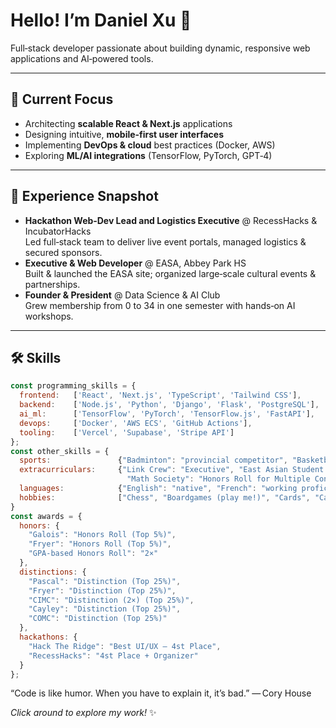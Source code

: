 # Hello! I’m Daniel Xu 👋

Full‑stack developer passionate about building dynamic, responsive web applications and AI‑powered tools.

---

## 🚀 Current Focus
- Architecting **scalable React & Next.js** applications  
- Designing intuitive, **mobile‑first user interfaces**  
- Implementing **DevOps & cloud** best practices (Docker, AWS)  
- Exploring **ML/AI integrations** (TensorFlow, PyTorch, GPT‑4)

---

## 💼 Experience Snapshot
- **Hackathon Web‑Dev Lead and Logistics Executive** @ RecessHacks & IncubatorHacks  
  Led full‑stack team to deliver live event portals, managed logistics & secured sponsors.  
- **Executive & Web Developer** @ EASA, Abbey Park HS  
  Built & launched the EASA site; organized large‑scale cultural events & partnerships.  
- **Founder & President** @ Data Science & AI Club  
  Grew membership from 0 to 34 in one semester with hands‑on AI workshops.

---

## 🛠️ Skills
```js 
const programming_skills = {
  frontend:   ['React', 'Next.js', 'TypeScript', 'Tailwind CSS'],
  backend:    ['Node.js', 'Python', 'Django', 'Flask', 'PostgreSQL'],
  ai_ml:      ['TensorFlow', 'PyTorch', 'TensorFlow.js', 'FastAPI'],
  devops:     ['Docker', 'AWS ECS', 'GitHub Actions'],
  tooling:    ['Vercel', 'Supabase', 'Stripe API']
};
const other_skills = {
  sports:               {"Badminton": "provincial competitor", "Basketball and Volleyball": "for fun", "Running": "exercise"},
  extracurriculars:     {"Link Crew": "Executive", "East Asian Student Association": "Executive", "Data Science and AI": "Co‑President & Founder", "DECA": "Provincial Contestant", 
                          "Math Society": "Honors Roll for Multiple Contests", "Tedx": "Helped Organize Yearly Events"},
  languages:            {"English": "native", "French": "working proficiency", "Mandarin Chinese": "native"},
  hobbies:              ["Chess", "Boardgames (play me!)", "Cards", "Catan", "Public Speaking (get me on a stage)", "CODING!"]
}
const awards = {
  honors: {
    "Galois": "Honors Roll (Top 5%)",
    "Fryer": "Honors Roll (Top 5%)",
    "GPA-based Honors Roll": "2×"
  },
  distinctions: {
    "Pascal": "Distinction (Top 25%)",
    "Fryer": "Distinction (Top 25%)",
    "CIMC": "Distinction (2×) (Top 25%)",
    "Cayley": "Distinction (Top 25%)",
    "COMC": "Distinction (Top 25%)"
  },
  hackathons: {
    "Hack The Ridge": "Best UI/UX — 4st Place",
    "RecessHacks": "4st Place + Organizer"
  }
};
```

“Code is like humor. When you have to explain it, it’s bad.” — Cory House

*Click around to explore my work!* ✨